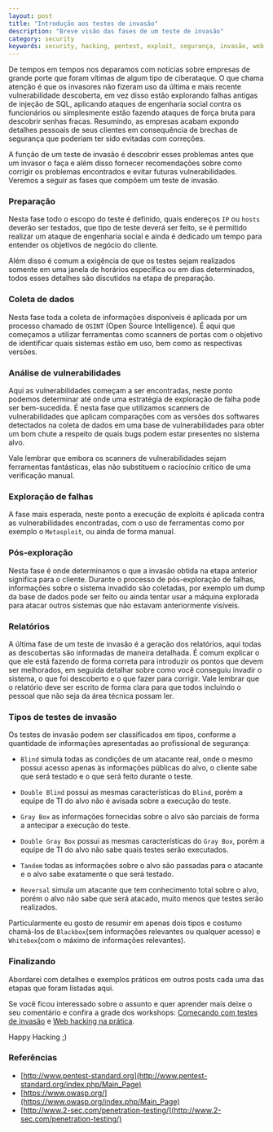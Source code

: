```yaml
---
layout: post
title: "Introdução aos testes de invasão"
description: "Breve visão das fases de um teste de invasão"
category: security
keywords: security, hacking, pentest, exploit, segurança, invasão, web
---
```


De tempos em tempos nos deparamos com notícias sobre empresas de grande
porte que foram vítimas de algum tipo de ciberataque. O que chama atenção
é que os invasores não fizeram uso da última e mais recente
vulnerabilidade descoberta, em vez disso estão explorando falhas antigas
de injeção de SQL, aplicando ataques de engenharia social contra os
funcionários ou simplesmente estão fazendo ataques de força bruta para
descobrir senhas fracas. Resumindo, as empresas acabam expondo detalhes
pessoais de seus clientes em consequência de brechas de segurança que
poderiam ter sido evitadas com correções.

A função de um teste de invasão é descobrir esses problemas antes que um
invasor o faça e além disso fornecer recomendações sobre como corrigir os
problemas encontrados e evitar futuras vulnerabilidades. Veremos a seguir
as fases que compõem um teste de invasão.

### Preparação

Nesta fase todo o escopo do teste é definido, quais endereços `IP` ou
`hosts` deverão ser testados, que tipo de teste deverá ser feito, se é
permitido realizar um ataque de engenharia social e ainda é dedicado
um tempo para entender os objetivos de negócio do cliente.

Além disso é comum a exigência de que os testes sejam realizados somente
em uma janela de horários específica ou em dias determinados, todos esses
detalhes são discutidos na etapa de preparação.

### Coleta de dados

Nesta fase toda a coleta de informações disponíveis é aplicada por um
processo chamado de `OSINT` (Open Source Intelligence). É aqui que
começamos a utilizar ferramentas como scanners de portas com o objetivo
de identificar quais sistemas estão em uso, bem como as respectivas
versões.

### Análise de vulnerabilidades

Aqui as vulnerabilidades começam a ser encontradas, neste ponto podemos
determinar até onde uma estratégia de exploração de falha pode ser
bem-sucedida. É nesta fase que utilizamos scanners de vulnerabilidades
que aplicam comparações com as versões dos softwares detectados na coleta
de dados em uma base de vulnerabilidades para obter um bom chute a
respeito de quais bugs podem estar presentes no sistema alvo.

Vale lembrar que embora os scanners de vulnerabilidades sejam ferramentas
fantásticas, elas não substituem o raciocínio crítico de uma verificação
manual.

### Exploração de falhas

A fase mais esperada, neste ponto a execução de exploits é aplicada contra
as vulnerabilidades encontradas, com o uso de ferramentas como por exemplo
o `Metasploit`, ou ainda de forma manual.

### Pós-exploração

Nesta fase é onde determinamos o que a invasão obtida na etapa anterior
significa para o cliente. Durante o processo de pós-exploração de falhas,
informações sobre o sistema invadido são coletadas, por exemplo um dump
da base de dados pode ser feito ou ainda tentar usar a máquina explorada
para atacar outros sistemas que não estavam anteriormente visíveis.

### Relatórios

A última fase de um teste de invasão é a geração dos relatórios, aqui
todas as descobertas são informadas de maneira detalhada. É comum
explicar o que ele está fazendo de forma correta para introduzir os
pontos que devem ser melhorados, em seguida detalhar sobre como você
conseguiu invadir o sistema, o que foi descoberto e o que fazer para
corrigir. Vale lembrar que o relatório deve ser escrito de forma clara
para que todos incluindo o pessoal que não seja da área técnica possam
ler.

### Tipos de testes de invasão

Os testes de invasão podem ser classificados em tipos, conforme a
quantidade de informações apresentadas ao profissional de segurança:

- `Blind` simula todas as condições de um atacante real, onde o mesmo
possui acesso apenas às informações públicas do alvo, o cliente sabe que
será testado e o que será feito durante o teste.

- `Double Blind` possui as mesmas características do `Blind`, porém a
equipe de TI do alvo não é avisada sobre a execução do teste.

- `Gray Box` as informações fornecidas sobre o alvo são parciais de
forma a antecipar a execução do teste.

- `Double Gray Box` possui as mesmas características do `Gray Box`, porém
a equipe de TI do alvo não sabe quais testes serão executados.

- `Tandem` todas as informações sobre o alvo são passadas para o atacante
e o alvo sabe exatamente o que será testado.

- `Reversal` simula um atacante que tem conhecimento total sobre o alvo,
porém o alvo não sabe que será atacado, muito menos que testes serão
realizados.

Particularmente eu gosto de resumir em apenas dois tipos e costumo
chamá-los de `Blackbox`(sem informações relevantes ou qualquer acesso) e
`Whitebox`(com o máximo de informações relevantes).

### Finalizando

Abordarei com detalhes e exemplos práticos em outros posts cada uma das
etapas que foram listadas aqui.

Se você ficou interessado sobre o assunto e quer aprender mais deixe o
seu comentário e confira a grade dos workshops: [Começando com testes de invasão](http://infoslack.com/workshops/pentest/)
e [Web hacking na prática](http://infoslack.com/workshops/web-hacking/).

Happy Hacking ;)

### Referências

- [http://www.pentest-standard.org](http://www.pentest-standard.org/index.php/Main_Page)
- [https://www.owasp.org/](https://www.owasp.org/index.php/Main_Page)
- [http://www.2-sec.com/penetration-testing/](http://www.2-sec.com/penetration-testing/)
